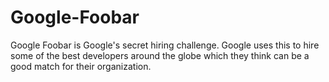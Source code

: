 # Google-Foobar
Google Foobar is Google's secret hiring challenge. Google uses this to hire some of the best developers around the globe which they think can be a good match for their organization.
